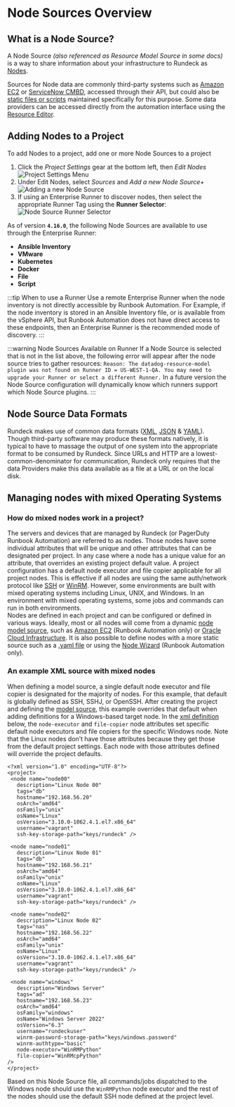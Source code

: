 # Node Sources Overview

## What is a Node Source?

A Node Source _(also referenced as Resource Model Source in some docs)_ is a way to share information about your infrastructure to Rundeck as [Nodes](/manual/05-nodes.md#overview).

Sources for Node data are commonly third-party systems such as [Amazon EC2](/manual/projects/resource-model-sources/aws.md) or [ServiceNow CMBD](/manual/projects/resource-model-sources/servicenow.md), accessed through their API, but could also be [static files or scripts](/manual/projects/resource-model-sources/builtin.md) maintained specifically for this purpose. Some data providers can be accessed directly from the automation interface using the [Resource Editor](/manual/projects/resource-model-sources/resource-editor.md). 

## Adding Nodes to a Project
To add Nodes to a project, add one or more Node Sources to a project  <br>
1. Click the *Project Settings* gear at the bottom left, then *Edit Nodes*  <br>
![Project Settings Menu](/assets/img/project-nodes.png)  <br>
2. Under Edit Nodes, select *Sources* and *Add a new Node Source+*  <br>
![Adding a new Node Source](/assets/img/edit-nodes.png)  <br>
3. If using an Enterprise Runner to discover nodes, then select the appropriate Runner Tag using the **Runner Selector**:  <br>
![Node Source Runner Selector](/assets/img/node-source-runner-selector.png)  <br>  

As of version **`4.16.0`**, the following Node Sources are available to use through the Enterprise Runner:
* **Ansible Inventory**
* **VMware**
* **Kubernetes**
* **Docker**
* **File**
* **Script**

:::tip When to use a Runner
Use a remote Enterprise Runner when the node inventory is not directly accessible by Runbook Automation.
For Example, if the node inventory is stored in an Ansible Inventory file, or is available from the vSphere API, but Runbook Automation does not have
direct access to these endpoints, then an Enterprise Runner is the recommended mode of discovery.
:::

:::warning Node Sources Available on Runner
If a Node Source is selected that is not in the list above, the following error will appear after the node source tries to gather resources: `Reason: The datadog-resource-model plugin was not found on Runner ID = US-WEST-1-QA. You may need to upgrade your Runner or select a different Runner.` In a future version the Node Source configuration will dynamically know which runners support which Node Source plugins.
:::

## Node Source Data Formats
Rundeck makes use of common data formats ([XML](/manual/document-format-reference/resource-v13.md), [JSON](/manual/document-format-reference/resource-json-v10.md) & [YAML](/manual/document-format-reference/resource-yaml-v13.md)). Though third-party software may produce these formats natively, it is typical to have to massage the output of one system into the appropriate format to be consumed by Rundeck. Since URLs and HTTP are a lowest-common-denominator for communication, Rundeck only requires that the data Providers make this data available as a file at a URL or on the local disk.<br>

## Managing nodes with mixed Operating Systems

### How do mixed nodes work in a project?
The servers and devices that are managed by Rundeck (or PagerDuty Runbook Automation) are referred to as nodes.  Those nodes have some individual attributes that will be unique and other attributes that can be designated per project.  In any case where a node has a unique value for an attribute, that overrides an existing project default value.  A project configuration has a default node executor and file copier applicable for all project nodes. This is effective if all nodes are using the same auth/network protocol like [SSH](/learning/howto/ssh-on-linux-nodes.md#using-ssh-on-linux-unix-nodes) or [WinRM](https://github.com/rundeck-plugins/py-winrm-plugin). However, some environments are built with mixed operating systems including Linux, UNIX, and Windows.  In an environment with mixed operating systems, some jobs and commands can run in both environments.<br>
Nodes are defined in each project and can be configured or defined in various ways.  Ideally, most or all nodes will come from a dynamic [node model source](/manual/projects/resource-model-sources/index.md), such as [Amazon EC2](/manual/projects/resource-model-sources/aws.md) (Runbook Automation only) or [Oracle Cloud Infrastructure](/manual/projects/resource-model-sources/oracle.md).  It is also possible to define nodes with a more static source such as a [.yaml file](/manual/document-format-reference/resource-yaml-v13.md) or using the [Node Wizard](/manual/projects/resource-model-sources/node-wizard.md) (Runbook Automation only).<br>

### An example XML source with mixed nodes
When defining a model source, a single default node executor and file copier is designated for the majority of nodes.  For this example, that default is globally defined as SSH, SSHJ, or OpenSSH.  After creating the project and defining the [model source](/learning/howto/ssh-on-linux-nodes.md), this example overrides that default when adding definitions for a Windows-based target node. In the [xml definition](/manual/document-format-reference/resource-v13.md#resource-xml) below, the `node-executor` and `file-copier` node attributes set specific default node executors and file copiers for the specific Windows node.  Note that the Linux nodes don’t have those attributes because they get those from the default project settings.  Each node with those attributes defined will override the project defaults.<br>

```
<?xml version="1.0" encoding="UTF-8"?>
<project>
 <node name="node00"
   description="Linux Node 00"
   tags="db"
   hostname="192.168.56.20"
   osArch="amd64"
   osFamily="unix"
   osName="Linux"
   osVersion="3.10.0-1062.4.1.el7.x86_64"
   username="vagrant"
   ssh-key-storage-path="keys/rundeck" />

 <node name="node01"
   description="Linux Node 01"
   tags="db"
   hostname="192.168.56.21"
   osArch="amd64"
   osFamily="unix"
   osName="Linux"
   osVersion="3.10.0-1062.4.1.el7.x86_64"
   username="vagrant"
   ssh-key-storage-path="keys/rundeck" />

 <node name="node02"
   description="Linux Node 02"
   tags="nas"
   hostname="192.168.56.22"
   osArch="amd64"
   osFamily="unix"
   osName="Linux"
   osVersion="3.10.0-1062.4.1.el7.x86_64"
   username="vagrant"
   ssh-key-storage-path="keys/rundeck" />

 <node name="windows"
   description="Windows Server"
   tags="ad"
   hostname="192.168.56.23"
   osArch="amd64"
   osFamily="windows"
   osName="Windows Server 2022"
   osVersion="6.3"
   username="rundeckuser"
   winrm-password-storage-path="keys/windows.password"
   winrm-authtype="basic"
   node-executor="WinRMPython"
   file-copier="WinRMcpPython"
/>
</project>
```

Based on this Node Source file, all commands/jobs dispatched to the Windows node should use the `WinRMPython` node executor and the rest of the nodes should use the default SSH node defined at the project level.